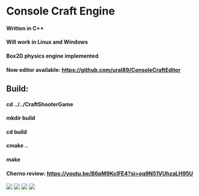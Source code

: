 # Console Craft Engine
#### Written in C++
#### Will work in Linux and Windows
#### Box2D physics engine implemented
#### Now editor available: https://github.com/ural89/ConsoleCraftEditor
## Build:
#### cd ../../CraftShooterGame
#### mkdir build
#### cd build
#### cmake ..
#### make
#### Cherno review: https://youtu.be/B6pM9KcIFE4?si=oq9N51VUhzaLH95U
![](https://i.imgur.com/BLq1ezI.gif)
![](https://i.imgur.com/9d8UEKM.gif)
![](https://i.imgur.com/CzWwIyO.gif)
![](https://i.imgur.com/IBZJttl.gif)
